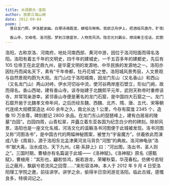 ```yaml
---
title: 水调歌头·洛阳
author: 放歌江海山阙
date: 2012-09-04
poem: |
  落日龙门照，伊洛碧波幽。白塚诗魂霞渡，蝉唱鸟啾啾。我欲泛舟伊上，把酒临风邀月，旷夜展歌喉。摇曳桂香溢，共舞白沙洲。

  香山寺，文峰塔，洛河图。梦到汉唐盛世，人物竞风流。隐忍光刘霸业，襟阔秦王佳话，武曌拔头筹。铁骨牡丹羡，洛赋咏千秋。
---
```


洛阳，古称京洛、河南府，地处河南西部、黄河中游，因位于洛河阳面而得名洛阳。洛阳有着五千年的文明史，四千年的建城史，一千五百多年的建都史，先后有 105 位帝王在此定鼎九州，是华夏文明的发源地、中华民族的发源地之一。洛阳亦因牡丹而闻名天下，素有“千年帝都，牡丹花城”之誉。洛阳城风景秀丽，人文景观与自然景观均蔚为大观。龙门山位于洛阳城南，因龙门东山（又名香山）和西山（又名龙门山）两山对峙，伊水河切谷中流，使河谷两岸崖石壁立，形似门阙，故而得名。香山西坳，建有香山寺。该寺始建于北魏熙平元年，武则天称帝时重修该寺，并常驾亲游幸。紧邻香山寺便是著名的龙门石窟，是中国四大石窟之一。龙门石窟开凿于北魏孝文帝年间，之后历经东魏、西魏、北齐、隋、唐、五代、宋等朝代连续大规模营造达 400 余年之久，南北长达 1 公里，今存有窟龛 2345 个，造像 10 万余尊，碑刻题记 2800 余品。在龙门东山的琵琶峰上，建有白居易的陵墓“白园”。白园四周，山青松翠，并矗立着东亚各国为纪念白少府的碑刻。除却风景，洛阳也是一座文化名城，河洛文化的滥觞洛书河图便于此城被发现。洛书河图又称“河图洛书”，是中国古代的两幅神秘图案，被誉为“宇宙魔方”。伏羲依此而演成八卦《周易》，源于洛阳东北孟津黄河龙马背负“河图”的典故。洛河神龟驮“洛书”献大禹，治水成功，天下九州。《易·系辞上》曰：“河出图，洛出书，圣人则之”。三国时期，曹植亦有名篇诞于此城——《洛神赋》。《洛神赋》原名《感甄赋》，曹植用：“其形也，翩若惊鸿，婉若游龙，荣曜秋菊，华茂春松。仿佛兮若轻云之蔽月，飘飖兮若流风之回雪……”来形容洛神。本人于 2012 年 9 月 4 日受洛阳理工学院之邀，前往讲学。讲学之余，偷得半日空闲游览洛阳。临此古城，感慨良多，特填词记之。
